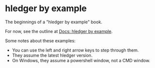 # hledger by example

The beginnings of a "hledger by example" book.

For now, see the outline at [Docs: hledger by example](doc.md#hledger-by-example).

Some notes about these examples:
- You can use the left and right arrow keys to step through them.
- They assume the latest hledger version.
- On Windows, they assume a powershell window, not a CMD window.

<!--
Show don't tell. Keep prose brief.
We don't have Go by Example's side by side layout.
-->

